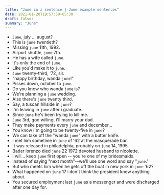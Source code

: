 ```yaml
---
title: "June in a sentence | June example sentences"
date: 2021-01-20T19:57:50+05:30
draft: falses
summary: "June"
---
```

- `June`, july ... august?
- This is `june` twentieth?
- Missing `june` 11th, 1992.
- Airport shuttle, `june` 7th.
- He has a wife called `june`.
- It's only the end of `june`.
- Like you'd make it to `june`.
- `June` twenty-third, '72, sir.
- "happy birthday, wanda `june`!"
- Pisses down, october to `june`.
- Do you know who wanda `june` is?
- We're planning a `june` wedding.
- Also there's `june` twenty third.
- Say, a tuscan hillside in `june`?
- I'm leaving in `june` after i graduate.
- Since `june` he's been trying to kill me.
- `June` 3rd, god willing, i'll marry your dad.
- They make payments every `june` and december...
- You know i'm going to be twenty-five in `june`?
- We can take off the "wanda `june`" with a butter knife.
- I met him sometime in `june` of '62 at the masquerade bar.
- It was released in philadelphia, probably on `june` 14, 1995.
- Bader lorenzo died `june` 22 1972 devoted husband to nicolette.
- I will... keep `june` first open -- you're one of my bridesmaids.
- Instead of saying "next month"--we'll use one word and say "`june`."
- But who meets him when he gets off the boat in new york in `june` '62?
- What happened on `june` 17 i don't think the president knew anything about.
- You secured employment last `june` as a messenger and were discharged after one day for.
                 
